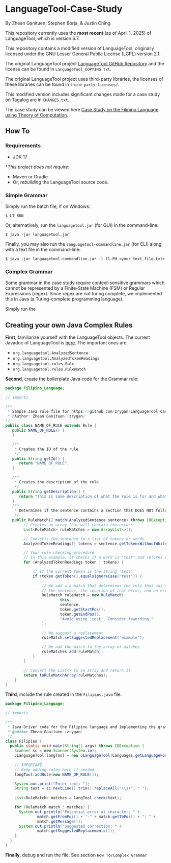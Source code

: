 # LanguageTool-Case-Study

By Zhean Ganituen, Stephen Borja, & Justin Ching

This repository currently uses the **most recent** (as of April 1, 2025) of LanguageTool, which is version 6.7.

This repository contains a modified version of LanguageTool, originally licensed under the GNU Lesser General Public License (LGPL) version 2.1.

The original LanguageTool project [LanguageTool GitHub Repository](https://github.com/languagetool-org/languagetool) and the license can be found in `LanguageTool_COPYING.txt`.

The original LanguageTool project uses third-party libraries, the licenses of these libraries can be found in `third-party-licenses/`.

This modified version includes significant changes made for a case study on Tagalog are in `CHANGES.txt`.

The case study can be viewed here [Case Study on the Filipino Language using Theory of Computation](https://github.com/zrygan/Filipino-Case-Study). 

## How To

### Requirements

- JDK 17

**This project does not require*:

- Maven or Gradle
- Or, *rebuilding* the LanguageTool source code.

### Simple Grammar

Simply run the batch file, if on Windows:

```
$ LT_RUN
```

Or, alternatively, run the `languagetool.jar` (for GUI) in the command-line:
```
$ java -jar languagetool.jar
```

Finally, you may also run the `languagetool-commandline.jar` (for CLI) along with a text file in the command-line:
```
$ java -jar languagetool-commandline.jar -l tl-PH <your_text_file.txt>
```

### Complex Grammar

Some grammar in the case study require context-sensitive grammars which cannot be represented by a Finite-State Machine (FSM) or Regular Expressions (regex). Since regex are not turing complete, we implemented this in Java (a Turing-complete programming language).

Simply run the 

## Creating your own Java Complex Rules

**First**, familiarize yourself with the LanguageTool objects. The current Javadoc of LanguageTool is [here](https://languagetool.org/development/api/overview-summary.html). The important ones are:

* `org.languagetool.AnalyzedSentence`
* `org.languagetool.AnalyzedTokenReadings`
* `org.languagetool.rules.Rule`
* `org.languagetool.rules.RuleMatch`

**Second**, create the boilerplate Java code for the Grammar rule:

```java
package Filipino_Language;

// imports

/**
 * Sample Java rule file for https://github.com/zrygan/LanguageTool-Case-Study
 * @Author: Zhean Ganituen (zrygan)
*/
public class NAME_OF_RULE extends Rule {
   public NAME_OF_RULE() {
   }

   /**
    * Creates the ID of the rule 
    */
   public String getId() {
      return "NAME_OF_RULE";
   }

   /**
    * Creates the description of the rule
    */
   public String getDescription() {
      return "This is some description of what the rule is for and what it checks, you may also provide an example.";
   }
   /**
    * Determines if the sentence contains a section that DOES NOT follow the rule
    */
   public RuleMatch[] match(AnalyzedSentence sentence) throws IOException {
        // Creates an array that will contain the errors
        List<RuleMatch> ruleMatches = new ArrayList<>();

        // Converts the sentence to a list of tokens or words
        AnalyzedTokenReadings[] tokens = sentence.getTokensWithoutWhitespace();

        // Your rule checking procedure
        // In this example, it checks if a word is "test" and returns an error
        for (AnalyzedTokenReadings token : tokens) {

            // If the current token is the string "test"
            if (token.getToken().equalsIgnoreCase("test")) {
                
                // We add a a match that determines the rule that was not met
                // the sentence, the location of that error, and an error message.
                RuleMatch ruleMatch = new RuleMatch(
                        this,
                        sentence,
                        token.getStartPos(),
                        token.getEndPos(),
                        "Avoid using 'test'. Consider rewording."
                );

                // We suggest a replacement
                ruleMatch.setSuggestedReplacement("example");

                // We add the match to the array of matches
                ruleMatches.add(ruleMatch);
            }
        }

        // Convert the List<> to an array and return it
        return toRuleMatchArray(ruleMatches);
    }
}
```

**Third**, include the rule created in the `Filipino.java` file.

```java
package Filipino_Language;

// imports

/**
 * Java Driver code for the Filipino language and implementing the grammar rules (as Java Classes) not in LanguageTool.
 * @author Zhean Ganituen (zrygan)
 */
class Filipino {
  public static void main(String[] args) throws IOException {
    Scanner sc = new Scanner(System.in);
    JLanguageTool langTool = new JLanguageTool(Languages.getLanguageForShortCode("tl-PH"));
    
    // IMPORTANT:
    // Keep adding rules here if needed
    langTool.addRule(new NAME_OF_RULE());

    System.out.print("Enter text: ");
    String text = sc.nextLine().trim().replaceAll("\\s+", " ");
    
    List<RuleMatch> matches = langTool.check(text);

    for (RuleMatch match : matches) {
      System.out.println("Potential error at characters " +
              match.getFromPos() + "-" + match.getToPos() + ": " +
              match.getMessage());
      System.out.println("Suggested correction: " +
              match.getSuggestedReplacements());
    }
  }
}
```

**Finally**, debug and run the file. See section `How To/Complex Grammar`
